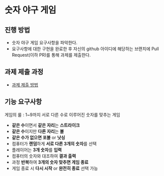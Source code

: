 # 숫자 야구 게임
## 진행 방법
* 숫자 야구 게임 요구사항을 파악한다.
* 요구사항에 대한 구현을 완료한 후 자신의 github 아이디에 해당하는 브랜치에 Pull Request(이하 PR)를 통해 과제를 제출한다.

## 과제 제출 과정
* [과제 제출 방법](https://github.com/next-step/nextstep-docs/tree/master/precourse)

## 기능 요구사항

게임의 룰 : 1~9까지 서로 다른 수로 이루어진 숫자를 맞추는 게임

* **같은 수**이면서 **같은 자리**는 **스트라이크**
* **같은 수**이지만 **다른 자리**는 **볼** 
* **같은 수가 없으면 포볼** or **낫싱**
* 컴퓨터가 **랜덤**하게 **서로 다른 3개의 숫자**를 선택
* 플레이어는 **3개 숫자**를 **입력**
* 컴퓨터의 숫자와 대조하여 **결과 출력**
* 과정 **반복**하여 **3개의 숫자 맞추면 게임 종료**
* 게임 종료 시 **다시 시작** or **완전히 종료** 선택 가능
